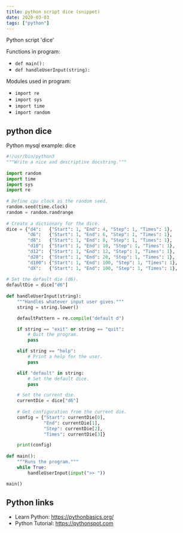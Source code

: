 ```yaml
---
title: python script dice (snippet)
date: 2020-03-03
tags: ["python"]
---
```

Python script 'dice'

Functions in program: 
* `def main():`
* `def handleUserInput(string):`

Modules used in program: 
* `import re`
* `import sys`
* `import time`
* `import random`

## python dice

Python mysql example: dice

```python
#!/usr/bin/python3
"""Write a nice and descriptive docstring."""
 
import random
import time
import sys
import re
 
# Define cpu clock as the random seed.
random.seed(time.clock)
random = random.randrange
 
# Create a dictionary for the dice.
dice = {"d4":   {"Start": 1, "End": 4, "Step": 1, "Times": 1},
        "d6":   {"Start": 1, "End": 6, "Step": 1, "Times": 1},
        "d8":   {"Start": 1, "End": 8, "Step": 1, "Times": 1},
        "d10":  {"Start": 1, "End": 10, "Step": 1, "Times": 1},
        "d12":  {"Start": 1, "End": 12, "Step": 1, "Times": 1},
        "d20":  {"Start": 1, "End": 20, "Step": 1, "Times": 1},
        "d100": {"Start": 1, "End": 100, "Step": 1, "Times": 1},
        "dX":   {"Start": 1, "End": 100, "Step": 1, "Times": 1},
 
# Set the default die (d6).
defaultDie = dice["d6"]
 
def handleUserInput(string):
    """Handles whatever input user gives."""
    string = string.lower()

    defaultPattern = re.compile("default d")

    if string == "exit" or string == "quit":
        # Quit the program.
        pass

    elif string == "help":
        # Print a help for the user.
        pass

    elif "default" in string:
        # Set the default dice.
        pass

    # Set the current die.
    currentDie = dice["d6"]
     
    # Get configuration from the current die.
    config = {"Start": currentDie[0],
              "End": currentDie[1],
              "Step": currentDie[2],
              "Times": currentDie[3]}

    print(config)
 
def main():
    """Runs the program."""
    while True:
        handleUserInput(input(">> "))

main()

```

## Python links

- Learn Python: https://pythonbasics.org/
- Python Tutorial: https://pythonspot.com
